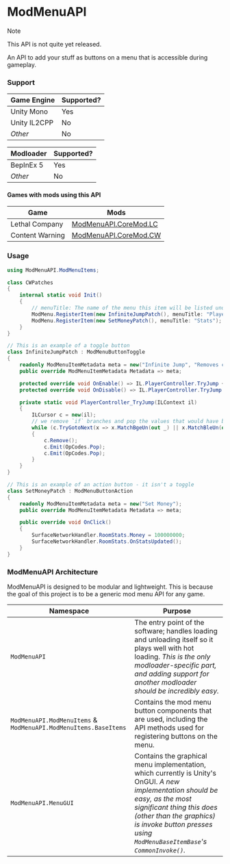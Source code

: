 # ModMenuAPI

> [!NOTE]  
> This API is not quite yet released.

An API to add your stuff as buttons on a menu that is accessible during gameplay.

### Support

| Game Engine  | Supported? |
|--------------|-----|
| Unity Mono   | Yes |
| Unity IL2CPP | No  |
| *Other*      | No  |

| Modloader    | Supported? |
|--------------|-----|
| BepInEx 5    | Yes |
| *Other*      | No  |

#### Games with mods using this API

| Game | Mods |
|-------|-|
| Lethal Company | [ModMenuAPI.CoreMod.LC](/ModMenuAPI.CoreMod/LethalCompany/) |
| Content Warning | [ModMenuAPI.CoreMod.CW](/ModMenuAPI.CoreMod/ContentWarning/) |

### Usage

```cs
using ModMenuAPI.ModMenuItems;

class CWPatches
{
    internal static void Init()
    {
        // menuTitle: The name of the menu this item will be listed under.
        ModMenu.RegisterItem(new InfiniteJumpPatch(), menuTitle: "Player");
        ModMenu.RegisterItem(new SetMoneyPatch(), menuTitle: "Stats");
    }
}

// This is an example of a toggle button
class InfiniteJumpPatch : ModMenuButtonToggle
{
    readonly ModMenuItemMetadata meta = new("Infinite Jump", "Removes check for touching ground when jumping.");
    public override ModMenuItemMetadata Metadata => meta;

    protected override void OnEnable() => IL.PlayerController.TryJump += PlayerController_TryJump;
    protected override void OnDisable() => IL.PlayerController.TryJump -= PlayerController_TryJump;

    private static void PlayerController_TryJump(ILContext il)
    {
        ILCursor c = new(il);
        // we remove `if` branches and pop the values that would have been popped
        while (c.TryGotoNext(x => x.MatchBgeUn(out _) || x.MatchBleUn(out _)))
        {
            c.Remove();
            c.Emit(OpCodes.Pop);
            c.Emit(OpCodes.Pop);
        }
    }
}

// This is an example of an action button - it isn't a toggle
class SetMoneyPatch : ModMenuButtonAction
{
    readonly ModMenuItemMetadata meta = new("Set Money");
    public override ModMenuItemMetadata Metadata => meta;

    public override void OnClick()
    {
        SurfaceNetworkHandler.RoomStats.Money = 100000000;
        SurfaceNetworkHandler.RoomStats.OnStatsUpdated();
    }
}
```

### ModMenuAPI Architecture

ModMenuAPI is designed to be modular and lightweight. This is because the goal of this project is to be a generic mod menu API for any game.

| Namespace | Purpose |
|-|-|
| `ModMenuAPI` | The entry point of the software; handles loading and unloading itself so it plays well with hot loading. *This is the only modloader-specific part, and adding support for another modloader should be incredibly easy.* |
| `ModMenuAPI.ModMenuItems` & `ModMenuAPI.ModMenuItems.BaseItems` | Contains the mod menu button components that are used, including the API methods used for registering buttons on the menu. |
| `ModMenuAPI.MenuGUI` | Contains the graphical menu implementation, which currently is Unity's OnGUI. *A new implementation should be easy, as the most significant thing this does (other than the graphics) is invoke button presses using `ModMenuBaseItemBase`'s `CommonInvoke()`.* |